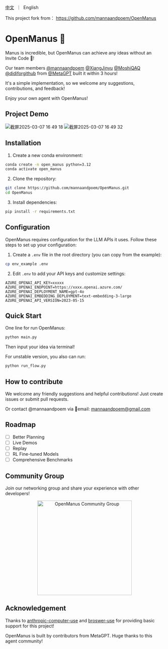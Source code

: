 <p align="left">
    <a href="README_zh.md">中文</a>&nbsp ｜ &nbspEnglish&nbsp
</p>

This project fork from：
https://github.com/mannaandpoem/OpenManus


# OpenManus 🙋
Manus is incredible, but OpenManus can achieve any ideas without an Invite Code 🛫!

Our team members [@mannaandpoem](https://github.com/mannaandpoem) [@XiangJinyu](https://github.com/XiangJinyu) [@MoshiQAQ](https://github.com/MoshiQAQ) [@didiforgithub](https://github.com/didiforgithub) from [@MetaGPT](https://github.com/geekan/MetaGPT) built it within 3 hours!

It's a simple implementation, so we welcome any suggestions, contributions, and feedback!

Enjoy your own agent with OpenManus!

## Project Demo
![截屏2025-03-07 16 49 18](https://github.com/user-attachments/assets/3b7f425a-3849-4e27-aaa4-2ff1c3d307d6)
![截屏2025-03-07 16 49 32](https://github.com/user-attachments/assets/fef9e0b7-6b85-498a-bf8c-6985771e9428)


## Installation

1. Create a new conda environment:

```bash
conda create -n open_manus python=3.12
conda activate open_manus
```

2. Clone the repository:

```bash
git clone https://github.com/mannaandpoem/OpenManus.git
cd OpenManus
```

3. Install dependencies:

```bash
pip install -r requirements.txt
```

## Configuration

OpenManus requires configuration for the LLM APIs it uses. Follow these steps to set up your configuration:

1. Create a `.env` file in the root directory (you can copy from the example):

```bash
cp env_example .env
```

2. Edit `.env` to add your API keys and customize settings:

```.env
AZURE_OPENAI_API_KEY=xxxxx
AZURE_OPENAI_ENDPOINT=https://xxxx.openai.azure.com/
AZURE_OPENAI_DEPLOYMENT_NAME=gpt-4o
AZURE_OPENAI_EMBEDDING_DEPLOYMENT=text-embedding-3-large
AZURE_OPENAI_API_VERSION=2023-05-15
```

## Quick Start
One line for run OpenManus:

```bash
python main.py
```

Then input your idea via terminal!

For unstable version, you also can run:

```bash
python run_flow.py
```

## How to contribute
We welcome any friendly suggestions and helpful contributions! Just create issues or submit pull requests.

Or contact @mannaandpoem via 📧email: mannaandpoem@gmail.com

## Roadmap
- [ ] Better Planning
- [ ] Live Demos
- [ ] Replay
- [ ] RL Fine-tuned Models
- [ ] Comprehensive Benchmarks

## Community Group
Join our networking group and share your experience with other developers!
<div align="center">
    <img src="assets/community_group.jpeg" alt="OpenManus Community Group" width="300"/>
</div>

## Acknowledgement

Thanks to [anthropic-computer-use](https://github.com/anthropics/anthropic-quickstarts/tree/main/computer-use-demo) and [broswer-use](https://github.com/browser-use/browser-use) for providing basic support for this project!

OpenManus is built by contributors from MetaGPT. Huge thanks to this agent community!
